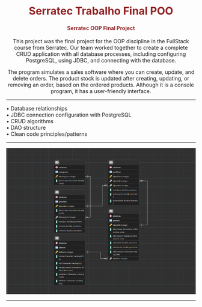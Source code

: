 <h1 style="color: #922224" align="center">Serratec Trabalho Final POO</h1>
<h4 style="color: #922224" align="center">Serratec OOP Final Project</h4>
<p align="center">This project was the final project for the OOP discipline in the FullStack course from Serratec. Our team worked together to create a complete CRUD application with all database processes, including configuring PostgreSQL, using JDBC, and connecting with the database.</p>

<p align="center">The program simulates a sales software where you can create, update, and delete orders. The product stock is updated after creating, updating, or removing an order, based on the ordered products. Although it is a console program, it has a user-friendly interface.</p>

<hr>
• Database relationships<br>
• JDBC connection configuration with PostgreSQL<br>
• CRUD algorithms<br>
• DAO structure<br>
• Clean code principles/patterns<br>
<hr>
<p align="center"><img src="./github/database.png"></p>
<hr>